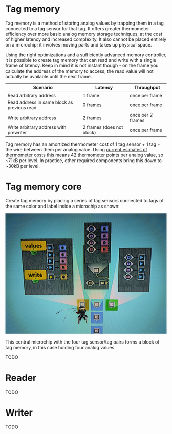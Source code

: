 # Tag memory

Tag memory is a method of storing analog values by trapping them in a tag connected to a tag sensor for that tag. It offers greater thermometer efficiency over more basic analog memory storage techniques, at the cost of higher latency and increased complexity. It also cannot be placed entirely on a microchip; it involves moving parts and takes up physical space.

Using the right optimizations and a sufficiently advanced memory controller, it is possible to create tag memory that can read and write with a single frame of latency. Keep in mind it is not instant though - on the frame you calculate the address of the memory to access, the read value will not actually be available until the next frame.

| Scenario                                    | Latency                   | Throughput        |
| ------------------------------------------- | ------------------------- | ----------------- |
| Read arbitrary address                      | 1 frame                   | once per frame    |
| Read address in same block as previous read | 0 frames                  | once per frame    |
| Write arbitrary address                     | 2 frames                  | once per 2 frames |
| Write arbitrary address with prewriter      | 2 frames (does not block) | once per frame    |

Tag memory has an amortized thermometer cost of 1 tag sensor + 1 tag + the wire between them per analog value. Using [current esimates of thermometer costs](/wiki/game-mechanics/gate-behavior/README.md#thermometer-values) this means 42 thermometer points per analog value, so ~71kB per level. In practice, other required components bring this down to ~30kB per level.

# Tag memory core

Create tag memory by placing a series of tag sensors connected to tags of the same color and label inside a microchip as shown:

![image](tag-memory-1.jpg)

This central microchip with the four tag sensor/tag pairs forms a block of tag memory, in this case holding four analog values.

TODO

# Reader

TODO

# Writer

TODO
